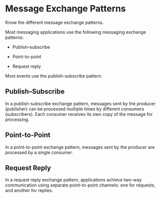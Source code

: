 <!-- loio9bcbf3b1cb0f4a66bc717ef69b67f1bc -->

# Message Exchange Patterns

Know the different message exchange patterns.

Most messaging applications use the following messaging exchange patterns:

-   Publish–subscribe

-   Point-to-point

-   Request reply


Most events use the publish-subscribe pattern.



<a name="loio9bcbf3b1cb0f4a66bc717ef69b67f1bc__section_brf_dgh_hbc"/>

## Publish–Subscribe

In a publish-subscribe exchange pattern, messages sent by the producer \(publisher\) can be processed multiple times by different consumers \(subscribers\). Each consumer receives its own copy of the message for processing.



<a name="loio9bcbf3b1cb0f4a66bc717ef69b67f1bc__section_fmm_ggh_hbc"/>

## Point-to-Point

In a point-to-point exchange pattern, messages sent by the producer are processed by a single consumer.



<a name="loio9bcbf3b1cb0f4a66bc717ef69b67f1bc__section_bf2_ngh_hbc"/>

## Request Reply

In a request reply exchange pattern, applications achieve two-way communication using separate point-to-point channels: one for requests, and another for replies.


